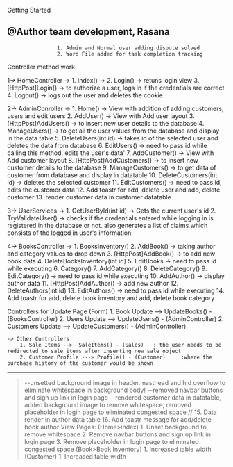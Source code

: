 ﻿
Getting Started
## @Author team development, Rasana
 
					1. Admin and Normal user adding dispute solved
					2. Word File added for task completion tracking

Controller method work

1-> HomeController ->  1.  Index() -> 
					   2.  Login() -> retuns login view
					   3.  [HttpPost]Login() -> to authorize a user, logs in if the credentials are correct
					   4.  Logout() -> logs out the user and deletes the cookie
					  

2-> AdminConroller ->  1.  Home() -> View with addition of adding customers, users and edit users
					   2.  AddUser() -> View with Add user layout
					   3.  [HttpPost]AddUsers() -> to insert new user details to the database
					   4.  ManageUsers() -> to get all the user values from the database and display in the data table
					   5.  DeleteUsers(int id) -> takes id of the selected user and deletes the data from database
					   6.  EditUsers() -> need to pass id while calling this method, edits the user's data'
					   7.  AddCustomer() -> View with Add customer layout
					   8.  [HttpPost]AddCustomers() -> to insert new customer details to the database
					   9.  ManageCustomers() -> to get data of customer from database and display in datatable
					   10. DeleteCustomers(int id) -> deletes the selected customer
					   11. EditCustomers() -> need to pass id, edits the customer data
					   12. Add toastr for add, delete user and add, delete customer
					   13. render customer data in customer datatable

3-> UserServices ->    1.  GetUserById(int id) -> Gets the current user's id
					   2.  TryValidateUser() -> checks if the credentials entered while logging in is registered in the database or not.
											   also generates a list of claims which consists of the logged in user's information

4-> BooksController -> 1.  BooksInventory()
					   2.  AddBook() -> taking author and category values to drop down
					   3.  [HttpPost]AddBook() -> to add new book data
					   4.  DeleteBooksInventory(int id)
					   5.  EditBooks -> need to pass id while executing
					   6.  Category() 
					   7.  AddCategory()
					   8.  DeleteCategory()
					   9.  EditCategory() -> need to pass id while executing
					   10. AddAuthor() -> display author data
					   11. [HttpPost]AddAuthor() -> add new author
					   12. DeleteAuthors(int id)
					   13. EditAuthors() -> need to pass id while executing
					   14. Add toastr for add, delete book inventory and add, delete book category

Controllers for Update Page (Form)
	1. Book Update --> UpdateBooks() - (BooksController)
	2. Users Update --> UpdateUsers() - (AdminController)
	2. Customers Update --> UpdateCustomers() - (AdminController)

	-> Other Controllers
		1. Sale Items -->  SaleItems() - (Sales)   : the user needs to be redirected to sale items after inserting new sale object
		2. Customer Profile ---> Profile() - (Customer)		:where the purchase history of the customer would be shown
--------------------------------------------------------------


>--unsetted background image in header.masthead
and hid overflow to eliminate whitespace in background body!
>--removed navbar buttons and sign up link in login page
>--rendered customer data in datatable, added background image to remove whitespace, removed placeholder in login page to eliminated congested space
//
					   15. Data render in author data table
					   16. Add toastr message for add/delete book author
View Pages:
						(Home>index)
						1. Unset background to remove whitespace
						2. Remove navbar buttons and sign up link in login page
						3. Remove placeholder in login page to eliminated congested space
						(Book>Book Inventory)
						1. Increased table width
						(Customer)
						1. Increased table width


